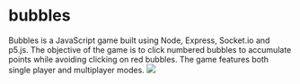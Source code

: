 # bubbles
Bubbles is a JavaScript game built using Node, Express, Socket.io and p5.js. The objective of the game is to click numbered bubbles to accumulate points while avoiding clicking on red bubbles. The game features both single player and multiplayer modes.
![](https://github.com/anthonybotello/bubbles/blob/master/bubbles.gif)
